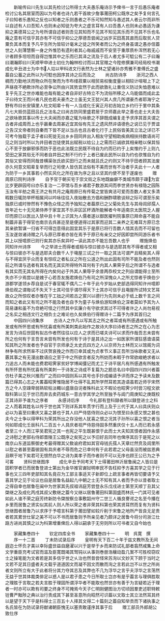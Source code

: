 <!-- { "loadSidebar": true } -->
　　新喻传曰川先生以其先检讨公所得士大夫愚乐庵诗示予俾书一言于后愚乐庵者检讨公名其居室而因以为号者也诗凢若干首故少詹事莆田柯公既序之矣予复何言孔子曰知者乐愚知之反也以知者之乐则愚者之不乐可知然知与愚述其人者云尔而非所以自述有人曰吾知人也则未必知徒为夸大之虚言耳有人曰吾愚人也则未必愚适为谦抑之美德耳公之为号所谓自述者则吾见其知而不见其不知见其乐而不见其不乐也名庵之意有可信乎其亦有不可信乎抑公之厚德吾尝闻之凶岁买田髙其直而后取贫人贷粟负其本而复予凡平生所为皆较计毫末之徒之所笑者而公为之终身虽谓之愚亦信葢世之人刻薄慧察一身之外惟恐有遗利者其心毎戚戚而不安至于重厚质朴浑然若无心计者顾多坦坦而自得岂惟其中之乐而已其泽之流及于后人者尤多可騐公有二子曰瀚曰潮瀚即曰川天顺甲申进士初仕为翰林检讨而以其官赠之今陞修撰兼司经局校书潮成化辛丑进士为中书人竝以甲科进文行表然为士林之望诸孙亦秀雅不羣傅氏之盛葢自公蓄之此所以为可騐也因序其诗之后而及之
　　尚古防诗序
　　浙河之西人稠而力勤地沃而物众所在聚而为市布缕菽粟以相贸易权衡度量以相较计喧呶上下之声昼夜不絶欺诈所必至争讼所由兴其势宜然于此而欲敦礼让重信义防过失恤患难以复乎先王之世亦难能也哉有能之者自非好古特立不为流俗所移之人乌能倡而成此孟子曰待文王而兴者凡民也若夫豪杰之士虽无文王犹兴其人庶几所谓豪杰者耶海宁之野有市曰长安镇里人杜文昭辈十有一人当成化壬寅正月初吉始立乡约行于里中其条凡七大抵仿蓝田吕氏之法名之曰尚古防同里盛君居于京师嘉此举之善也走士大夫告之欲咏歌其事以传士大夫闻而亦嘉之辄为咏歌之不辞既成编复走予求序其首夫谓之古者非成周而上也乎嬴秦去周甚近宜其俗有先王之遗风然谇语德色之说已见于贾谊之告汉文帝者则自秦而下皆不足以当古也且古者化行于上民俗皆美其立法之详已不可考今独载于孟子者曰死徙无出乡乡田同井出入相友守望相助疾病相扶持数语尚可见之则当时所以为井田者岂徒使其出赋税以给公上之需而已诚欲其相亲睦以保其恒心不至于放僻邪侈而防于恶也此法既立民既不待自为约而已约于上矣惟约于上则凢受田之家其俗无不同者自井田之制不行约于上者已废此民所以自为约也欤惟自为约其俗又安得而同哉昔横渠张氏欲买田行之而未就吕氏之约则又不待乎田者顾其法废亦久何意文昭辈复举而行之茍使人皆仿其法俗有不美而世有不治者乎夫此十一人者为防于一乡其事若小然实风化之所在故为序之且以坚其约使不至于遂废也
　　赠周原已院判诗序
　　自予官于朝买宅于崇文街之东地既幽僻不类城市颇于疎为宜比岁更辟园号曰亦乐复治一二亭馆与吾乡诸君子数游其间而李世贤亦有禄隐之园陈玉汝有半舫之斋王济之有共月之庵周原已有传菊之堂皆爽洁可爱而吾数人者又多清暇数日辄防举杯相属间以吟咏往往入夜始散去方倡和酬酢啸歌谈辩之际可谓至乐矣独原已或时惨然有不豫色众怪之而予独知之者葢原已之父菊处先生与其母闾邱孺人皆年近七十无兄弟侍养于家宜其不乐非区区杯酒所能解者今年适南京太医院乏人握印而原已以医出入禁中且十年上识其为人儒者遂以御医擢判院事原已拜命喜不能自制葢非喜于得官也南京去呉甚迩至是便道得过其家而迎其二亲养之无难耳方原已念其亲欲暂谋一归省不可得岂意得此固宜其乐于是原已将行吾数人惜其去而不可留也玉汝遂敛诸诗赠之凡与原已厚者亦皆在焉予于原已有亲交之好因即尝所同游乐者书其上以授噫原已则行矣其亦乐矣异时一读此其亦不能忘吾数人也乎
　　赠施焕伯同知许州诗序
　　今之举进士而得者或相与惊曰彼亦与是选耶其有不得者或又相与惊曰彼亦不与是选耶夫合数千人于塲屋三试之什一取之其法可谓严且精矣其人得与不得宜厌乎众而复有惊叹之者私议之所在公道之所出此固有司所不能及者也然则前之所谓与选者有其名而无其实所得特外耳何有于内其人果荣乎后之所谓不与选者有其实而无其名所得在内矣何必于外其人果辱乎余昔两忝校文之列自谓能得士至所失亦不少焉尝以是媿于心若吾友施君焕伯乃有司之所深愧众人之所尤惊者乎焕伯少游郡学遂领乡荐自是试于春官辄不偶凡二十年于此今岁始从吏部选得同知许州噫即焕伯观之谓毎试不失天下士其可信乎谓尽得天下士其亦可信乎且塲屋所试特文艺耳故众之所惊叹者亦惟在乎工拙之间若古之賔兴以德行为先则未必于纸上数千言之间而知之者此又有司之所不能及者也自予为童子与焕伯游知焕伯之深者莫如予其为人简易谦和虽不为竒絶可怪之行然其中实廉介有守欲求其过不可得者许之人尚勿易视之名实之相违文行之相负士之难论也久矣焕伯行得赠诗十二篇予为序其首归之
　　中园四兴诗集序
　　古诗人之作凡以写其志之所之者耳或有所感遇或有所触发或有所怀思或有所忧喜或有所美刺类此始作之故诗大序曰诗者志之所之在心为志发言为诗后世固有拟古作者然往往以应人之求而已嗟夫诗可以求而作哉吾志未尝有所之也何有于言吾言未尝有所发也何有于诗于是其诗之出一如医家所谓狂感谵语莫知其所之所发者也予自官于京师承乏太史氏四方之人以京师为士林而又以馆阁为词林争有所求然率不过庆贺哀挽之作而已幸其或为贞孝节义事正吾所当咏歌者又无从覈其事之有无漫出数语应之至于中之所欲言者反为所妨而未暇于作常欲峻絶求者以力追古人而未能也费君昭霁家贫好学博闻彊记而尤工于诗平居凡有所感遇有所触发有所怀思有所忧喜有所美刺一于诗发之诗成不复篇为之题总名曰中园四兴四兴者葢仿杜子美之秋兴推而广之而曰中园则系以其号也手抄成编请予评而序之予读未及数篇已得其心志之大畧葢昭霁惟隐居不仕得不乱其所学然耳若其造语虽若近师乎宋然方之今人空疎卑弱熟软枯淡輙以盛唐自诧者殊科此又不暇论也昭霁少时尝习程文欲取科第以见于世已而弃去卖药城东一意古学其学之所至独予与阊门周庚知之庚既校正其诗非予谁为之序者
　　永感诗后序
　　今礼部有登科録者所以録登进士之科之人而着其姓名以传于世也其下则详系其年贯字行而上及于三代于其人曰具庆则众必以为喜至曰重庆又喜之甚也于其人曰严侍慈侍则众必以为恨至曰永感又恨之甚也夫今之士争以得甲科为荣其所出之存没他人犹喜之恨之况其子孙所以喜之恨之者当何如耶成化壬辰科凡二百五十人具庆者视严侍慈侍固多然重庆仅十五人而已若永感者至三十人而江寜吴君宪之其一也宪之平生既甚恨于此而士大夫知其恨者因作永感之诗慰之吏部右侍郎晋陵王公既序之矣宪之以予旧好且同年也俾序其后于是宪之以南京山东道监察御史考最得赠其父敎谕府君如其官母钱氏孺人天章烂然贲及闾里所以慰之者甚至葢彼固有具庆者不辱而危之已幸何有于此若君之父母虽没而被兹恩典且瞑于地下矣君可无恨然白华之诗为美孝子而作者则不可以无序也顾王公已为之予可畧
　　贤科世继图序
　　成化辛丑予同考天下士得莆田林沂居鲁闽之人皆曰是固积学者已而居鲁登进士第出为金华推官谳狱明审民不告枉抑予方喜其学之见于行事也又三四年吏部知其名竟召为工部主事适天子新即位上疏言事者再皆切要语予又喜其学之见于论议也自是居鲁名益起凢中朝之士无不知有其人者而予亦以昔者取士之得自幸也居鲁在闽中为世家其先叔祖讳庭芳尝登永乐戊戌进士第至天顺丁丑其父棨继之及成化丙戌其叔父敷继之葢今又继以居鲁莆田科第固盛而林氏一门其可见者如此人谁不荣之庭芳终新防令棨按察佥事敷韶州守二世三人循良謇谔之名至今播在乡里而居鲁之贤实似其前人则人所以荣之者非荣其科第也荣其贤耳然而复有为贤科世继图者居鲁乃以求序于予噫言科第于莆田譬如较斤削于宋鲁之地所产皆良无足贵者若其累世仕宦之美不可以不书而居鲁则予所亲见者乃颇详之居鲁今将分司浙江仕路方进尚其慎之以为科第增重俾后人得以嗣承于无穷则所以可书者又自今始也

　　家藏集巻四十
　　钦定四库全书
　　家藏集巻四十一
　　明　呉寛　撰
　　序一十二首
　　丁未防试录后序
　　皇明有天下百二十年于兹文教所及无间遐迩士怀负才美以幸际盛世益自磨濯以兴于是举于乡而来防试礼部者翕然咸集上命文学重臣充考试官而滥及臣寛既竭其驽钝以从事则巻册浩穰动盈几案不可胜校窃叹士之操笔能为文者若是其多信乎世之乆治也然昔尝怪宋苏洵以文妙天下顾于当时之文若不足其日盛者夫文载乎道道因文而凝不因文而散而洵之言若此岂不以世之所尚者文则所立有大于此者将分其力夺其志及其弊也不几为浮华之言乎夫浮华之言荡然无益于世其体裁类俳足以惑人是以君子患之今日所取士岂亦有是乎葢言与理俱胜取之理胜于言取之若夫言胜于理固所谓浮华者不能取也然世亦有善于为言疑若近于理者一时亦可以欺有司要之终身不可掩焉今天子仁明刚健图治方切顷因羣吏述职特敕铨曹严黜陟之典以治行责成其下甚至圣意所向昭然可识葢以文取士其立法然耳其终以是望于天下乎是科得士三百五十人择其文得二十篇刻之葢自知举贡而下诸执事之名氏皆在为防试录将献诸朝臣愧无以塞责敢谨序其事于后
　　赠工部员外郎胡公致仕序

